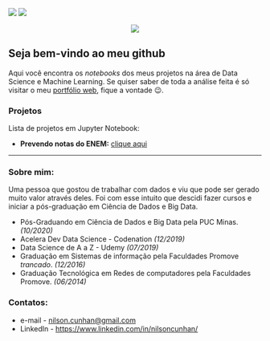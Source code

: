 [![](https://img.shields.io/badge/Author-Nilson_Cunha-red.svg)](https://nilsoncunha.github.io/portfolioweb/) 
[![](https://img.shields.io/badge/Linkedin-Nilson_Cunha-blue.svg)](https://www.linkedin.com/in/nilsoncunhan)

<p align="center">
  <img src="https://dl.dropbox.com/s/c12px0x9rz3l060/home_lg.jpg?dl=0" >
</p>

## Seja bem-vindo ao meu github

Aqui você encontra os *notebooks* dos meus projetos na área de Data Science e Machine Learning. Se quiser saber de toda a análise feita é só visitar o meu [portfólio web](https://nilsoncunha.github.io/portfolioweb/), fique a vontade :wink:.

### Projetos
Lista de projetos em Jupyter Notebook:

* **Prevendo notas do ENEM:** [clique aqui](https://github.com/nilsoncunha/portfolio/blob/master/Prevendo_nota_de_matematica_do_ENEM_2016.ipynb)

---

### Sobre mim:

Uma pessoa que gostou de trabalhar com dados e viu que pode ser gerado muito valor através deles. Foi com esse intuito que descidi fazer cursos e iniciar a pós-graduação em Ciência de Dados e Big Data.

* Pós-Graduando em Ciência de Dados e Big Data pela PUC Minas. _(10/2020)_
* Acelera Dev Data Science - Codenation _(12/2019)_
* Data Science de A a Z - Udemy _(07/2019)_
* Graduação em Sistemas de informação pela Faculdades Promove *trancado*. _(12/2016)_
* Graduação Tecnológica em Redes de computadores pela Faculdades Promove. _(06/2014)_

### Contatos:
* e-mail - nilson.cunhan@gmail.com
* LinkedIn - https://www.linkedin.com/in/nilsoncunhan/
